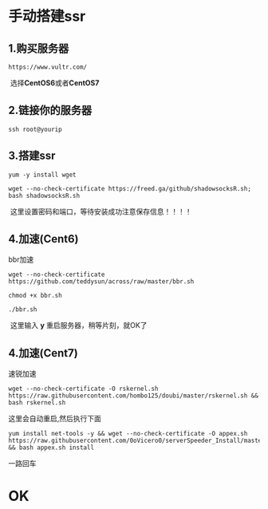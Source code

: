 # 手动搭建ssr

## 1.购买服务器

```
https://www.vultr.com/
```

​		选择**CentOS6**或者**CentOS7**

## 2.链接你的服务器

```
ssh root@yourip	
```

## 3.搭建ssr

```
yum -y install wget
```

```
wget --no-check-certificate https://freed.ga/github/shadowsocksR.sh; bash shadowsocksR.sh
```

​		这里设置密码和端口，等待安装成功注意保存信息！！！！

## 4.加速(Cent6)

bbr加速

```
wget --no-check-certificate https://github.com/teddysun/across/raw/master/bbr.sh
```

```
chmod +x bbr.sh
```

```
./bbr.sh
```

​		这里输入 **y** 重启服务器，稍等片刻，就OK了

## 4.加速(Cent7)

速锐加速

```shell
wget --no-check-certificate -O rskernel.sh https://raw.githubusercontent.com/hombo125/doubi/master/rskernel.sh && bash rskernel.sh
```

这里会自动重启,然后执行下面

```shell
yum install net-tools -y && wget --no-check-certificate -O appex.sh https://raw.githubusercontent.com/0oVicero0/serverSpeeder_Install/master/appex.sh && bash appex.sh install
```

一路回车

# **OK**

